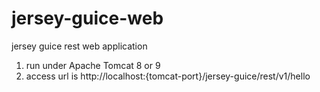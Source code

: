 # jersey-guice-web
jersey guice rest web application

1. run under Apache Tomcat 8 or 9
2. access url is http://localhost:{tomcat-port}/jersey-guice/rest/v1/hello
